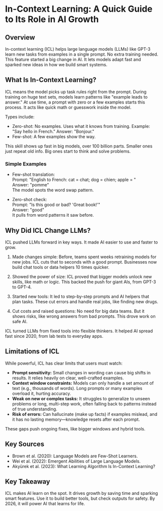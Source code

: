 # In-Context Learning: A Quick Guide to Its Role in AI Growth

## Overview
In-context learning (ICL) helps large language models (LLMs) like GPT-3 learn new tasks from examples in a single prompt. No extra training needed. This feature started a big change in AI. It lets models adapt fast and sparked new ideas in how we build smart systems.

## What Is In-Context Learning?
ICL means the model picks up task rules right from the prompt. During training on huge text sets, models learn patterns like "example leads to answer." At use time, a prompt with zero or a few examples starts this process. It acts like quick math or guesswork inside the model.

Types include:
- Zero-shot: No examples. Uses what it knows from training. Example: "Say hello in French." Answer: "Bonjour."
- Few-shot: A few examples show the way. 

This skill shows up fast in big models, over 100 billion parts. Smaller ones just repeat old info. Big ones start to think and solve problems.

### Simple Examples
- Few-shot translation:  
  Prompt: "English to French: cat = chat; dog = chien; apple = "  
  Answer: "pomme"  
  The model spots the word swap pattern.

- Zero-shot check:  
  Prompt: "Is this good or bad? 'Great book!'"  
  Answer: "good"  
  It pulls from word patterns it saw before.

## Why Did ICL Change LLMs?
ICL pushed LLMs forward in key ways. It made AI easier to use and faster to grow.

1. Made changes simple: Before, teams spent weeks retraining models for new jobs. ICL cuts that to seconds with a good prompt. Businesses now build chat tools or data helpers 10 times quicker.

2. Showed the power of size: ICL proved that bigger models unlock new skills, like math or logic. This backed the push for giant AIs, from GPT-3 to GPT-4.

3. Started new tools: It led to step-by-step prompts and AI helpers that plan tasks. These cut errors and handle real jobs, like finding new drugs.

4. Cut costs and raised questions: No need for big data teams. But it shows risks, like wrong answers from bad prompts. This drove work on safe AI.

ICL turned LLMs from fixed tools into flexible thinkers. It helped AI spread fast since 2020, from lab tests to everyday apps.

## Limitations of ICL
While powerful, ICL has clear limits that users must watch:

- **Prompt sensitivity:** Small changes in wording can cause big shifts in results. It relies heavily on clear, well-crafted examples.
- **Context window constraints:** Models can only handle a set amount of text (e.g., thousands of words). Long prompts or many examples overload it, hurting accuracy.
- **Weak on new or complex tasks:** It struggles to generalize to unseen problems or long, multi-step work, often falling back to patterns instead of true understanding.
- **Risk of errors:** Can hallucinate (make up facts) if examples mislead, and it has no lasting memory—knowledge resets after each prompt.

These gaps push ongoing fixes, like bigger windows and hybrid tools.

## Key Sources
- Brown et al. (2020): Language Models are Few-Shot Learners.
- Wei et al. (2022): Emergent Abilities of Large Language Models.
- Akyürek et al. (2023): What Learning Algorithm Is In-Context Learning?

## Key Takeaway
ICL makes AI learn on the spot. It drives growth by saving time and sparking smart features. Use it to build better tools, but check outputs for safety. By 2026, it will power AI that learns for life.
